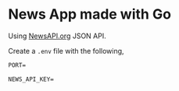 # News App made with Go

Using [NewsAPI.org](https://newsapi.org/) JSON API.

Create a `.env` file with the following,

```txt
PORT=

NEWS_API_KEY=

```


